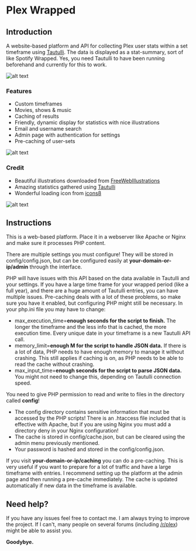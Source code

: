 # Plex Wrapped
## Introduction

A website-based platform and API for collecting Plex user stats within a set timeframe using [Tautulli](https://github.com/Tautulli/Tautulli). The data is displayed as a stat-summary, sort of like Spotify Wrapped. Yes, you need Tautulli to have been running beforehand and currently for this to work.

![alt text](https://raw.githubusercontent.com/aunefyren/Plex-Wrapped/main/assets/img/example_01.PNG?raw=true)

### Features
- Custom timeframes
- Movies, shows & music
- Caching of results
- Friendly, dynamic display for statistics with nice illustrations
- Email and username search
- Admin page with authentication for settings
- Pre-caching of user-sets

![alt text](https://raw.githubusercontent.com/aunefyren/Plex-Wrapped/main/assets/img/example_02.PNG?raw=true)

### Credit
- Beautiful illustrations downloaded from [FreeWebIllustrations](https://freewebillustrations.com)
- Amazing statistics gathered using [Tautulli](https://github.com/Tautulli/Tautulli)
- Wonderful loading icon from [icons8](https://icons8.com/preloaders/en/miscellaneous/hourglass)

![alt text](https://raw.githubusercontent.com/aunefyren/Plex-Wrapped/main/assets/img/example_03.PNG?raw=true)

## Instructions
This is a web-based platform. Place it in a webserver like Apache or Nginx and make sure it processes PHP content.

There are multiple settings you must configure! They will be stored in config/config.json, but can be configured easily at <b>your-domain-or-ip/admin</b> through the interface.

PHP will have issues with this API based on the data available in Tautulli and your settings. If you have a large time frame for your wrapped period (like a full year), and there are a huge amount of Tautulli entries, you can have multiple issues. Pre-caching deals with a lot of these problems, so make sure you have it enabled, but configuring PHP might still be necessary.
In your php.ini file you may have to change:
- max_execution_time=<b>enough seconds for the script to finish.</b> The longer the timeframe and the less info that is cached, the more execution time. Every unique date in your timeframe is a new Tautulli API call.
- memory_limit=<b>enough M for the script to handle JSON data.</b> If there is a lot of data, PHP needs to have enough memory to manage it without crashing. This still applies if caching is on, as PHP needs to be able to read the cache without crashing.
- max_input_time=<b>enough seconds for the script to parse JSON data.</b> You might not need to change this, depending on Tautulli connection speed.

You need to give PHP permission to read and write to files in the directory called <b>config</b>!
- The config directory contains sensitive information that must be accessed by the PHP scripts! There is an .htaccess file included that is effective with Apache, but if you are using Nginx you must add a directory deny in your Nginx configuration!
- The cache is stored in config/cache.json, but can be cleared using the admin menu previously mentioned.
- Your password is hashed and stored in the config/config.json.

If you visit <b>your-domain-or-ip/caching</b> you can do a pre-caching. This is very useful if you want to prepare for a lot of traffic and have a large timeframe with entries. I recommend setting up the platform at the admin page and then running a pre-cache immediately. The cache is updated automatically if new data in the timeframe is available.

## Need help?
If you have any issues feel free to contact me. I am always trying to improve the project. If I can't, many people on several forums (including [/r/plex](https://www.reddit.com/r/plex)) might be able to assist you.

<b>Goodybye.</b>
